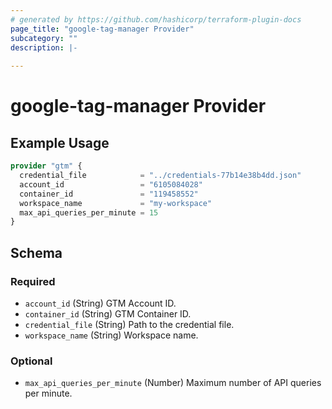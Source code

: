 ```yaml
---
# generated by https://github.com/hashicorp/terraform-plugin-docs
page_title: "google-tag-manager Provider"
subcategory: ""
description: |-
  
---
```


# google-tag-manager Provider



## Example Usage

```terraform
provider "gtm" {
  credential_file            = "../credentials-77b14e38b4dd.json"
  account_id                 = "6105084028"
  container_id               = "119458552"
  workspace_name             = "my-workspace"
  max_api_queries_per_minute = 15
}
```

<!-- schema generated by tfplugindocs -->
## Schema

### Required

- `account_id` (String) GTM Account ID.
- `container_id` (String) GTM Container ID.
- `credential_file` (String) Path to the credential file.
- `workspace_name` (String) Workspace name.

### Optional

- `max_api_queries_per_minute` (Number) Maximum number of API queries per minute.
